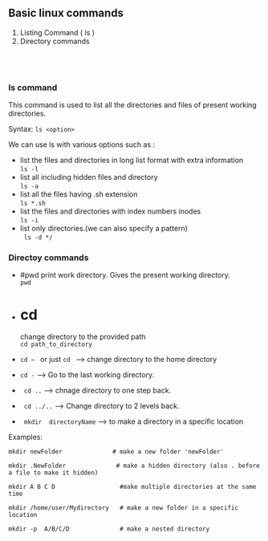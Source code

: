 ## Basic linux commands
1. Listing Command ( ls )
2. Directory commands
<br><br><br><br>
### ls command
This command is used to list all the directories and files of present working directories.

Syntax: ```ls <option> ``` 

We can use ls with various options such as :

- list the files and directories in long list format with extra information <br> 
  ``` ls -l ```   
- list all including hidden files and directory <br>
  ```ls -a ```
- list all the files having .sh extension <br>
  ```ls *.sh```
- list the files and directories with index numbers inodes <br>
  ```ls -i ```
- list only directories.(we can also specify a pattern) <br>
  ``` ls -d */```

### Directoy commands
- #pwd
  print work directory. Gives the present working directory. <br>
  ```pwd```

- # cd
  change directory to the provided path <br>
  ```cd path_to_directory```

- ```cd ~ ``` or just  ```cd ``` --> change directory to the home directory

- ``` cd - ``` --> Go to the last working directory.

- ``` cd ..``` --> chnage directory to one step back.

- ``` cd ../..``` --> Change directory to 2 levels back.

- ``` mkdir  directoryName``` --> to make a directory in a specific location

Examples:
```
mkdir newFolder              # make a new folder 'newFolder'

mkdir .NewFolder              # make a hidden directory (also . before a file to make it hidden)

mkdir A B C D                  #make multiple directories at the same time

mkdir /home/user/Mydirectory   # make a new folder in a specific location

mkdir -p  A/B/C/D              # make a nested directory
```
